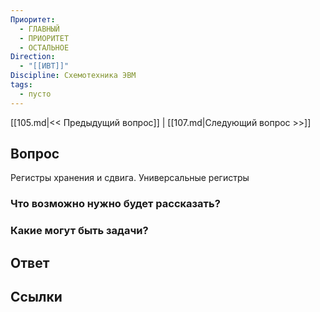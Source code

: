 ```yaml
---
Приоритет:
  - ГЛАВНЫЙ
  - ПРИОРИТЕТ
  - ОСТАЛЬНОЕ
Direction:
  - "[[ИВТ]]" 
Discipline: Схемотехника ЭВМ 
tags:
  - пусто
---
```

[[105.md|<< Предыдущий вопрос]] | [[107.md|Следующий вопрос >>]]
## Вопрос

Регистры хранения и сдвига. Универсальные регистры

### Что возможно нужно будет рассказать?

### Какие могут быть задачи?

## Ответ

## Ссылки
